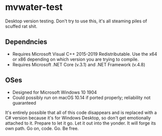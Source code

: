 # mvwater-test
Desktop version testing. Don't try to use this, it's all steaming piles of scuffed rat shit.

## Dependncies

- Requires Microsoft Visual C++ 2015-2019 Redistributable. Use the x64 or x86 depending on which version you are trying to compile.
- Requires Microsoft .NET Core (v.3.1) and .NET Framework (v.4.8)

## OSes
- Designed for Microsoft Windows 10 1904
- Could possibly run on macOS 10.14 if ported properly; reliability not guaranteed

It's entirely possible that all of this code disappears and is replaced with a C# version because it's for Windows Desktop, so don't get emotionally attached to it. Prepare to let it go. Let it out into the yonder. It will forge its own path. Go on, code. Go. Be free.
